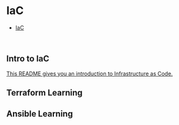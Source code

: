 # IaC

- [IaC](#iac)

<br>

## Intro to IaC
[This README gives you an introduction to Infrastructure as Code.](intro-to-iac.md)

## Terraform Learning

## Ansible Learning

